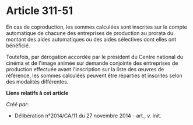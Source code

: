 # Article 311-51

En cas de coproduction, les sommes calculées sont inscrites sur le compte automatique de chacune des entreprises de
production au prorata du montant des aides automatiques ou des aides sélectives dont elles ont bénéficié. 

Toutefois, par dérogation accordée par le président du Centre national du cinéma et de l'image animée sur demande conjointe
des entreprises de production effectuée avant l'inscription sur la liste des œuvres de référence, les sommes calculées
peuvent être réparties et inscrites selon des modalités différentes.

**Liens relatifs à cet article**

_Créé par_:

  - Délibération n°2014/CA/11 du 27 novembre 2014 - art., v. init.
